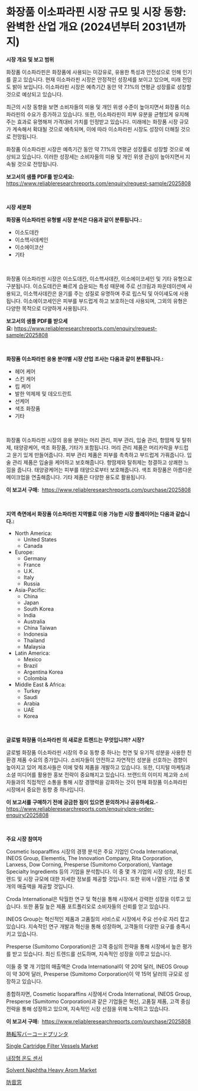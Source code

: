 <p><h1>화장품 이소파라핀 시장 규모 및 시장 동향: 완벽한 산업 개요 (2024년부터 2031년까지)</h1></p><p><strong>시장 개요 및 보고 범위</strong></p>
<p><p>화장품 이소파라핀은 화장품에 사용되는 미강유로, 유용한 특성과 안전성으로 인해 인기를 끌고 있습니다. 현재 이소파라핀 시장은 안정적인 성장세를 보이고 있으며, 미래 전망도 밝아 보입니다. 이소파라핀 시장은 예측기간 동안 약 7.1%의 연평균 성장률로 성장할 것으로 예상되고 있습니다.</p><p>최근의 시장 동향을 보면 소비자들의 미용 및 개인 위생 수준이 높아지면서 화장품 이소파라핀의 수요가 증가하고 있습니다. 또한, 이소파라핀이 피부 유분을 균형있게 유지해주는 효과로 유명해져 가격대비 가치를 인정받고 있습니다. 미래에는 화장품 시장 규모가 계속해서 확대될 것으로 예측되며, 이에 따라 이소파라핀 시장도 성장이 더해질 것으로 전망됩니다.</p><p>화장품 이소파라핀 시장은 예측기간 동안 약 7.1%의 연평균 성장률로 성장할 것으로 예상되고 있습니다. 이러한 성장세는 소비자들의 미용 및 개인 위생 관심이 높아지면서 지속될 것으로 전망됩니다.</p></p>
<p><strong>보고서의 샘플 PDF를 받으세요:</strong> <a href="https://www.reliableresearchreports.com/enquiry/request-sample/2025808">https://www.reliableresearchreports.com/enquiry/request-sample/2025808</a></p>
<p>&nbsp;</p>
<p><strong>시장 세분화</strong></p>
<p><strong>화장품 이소파라핀 유형별 시장 분석은 다음과 같이 분류됩니다.:</strong></p>
<p><ul><li>이소도데칸</li><li>이소헥사데케인</li><li>이소에이코산</li><li>기타</li></ul></p>
<p>&nbsp;</p>
<p><p>화장품 이소파라핀 시장은 이소도데칸, 이소헥사데칸, 이소에이코세인 및 기타 유형으로 구분됩니다. 이소도데칸은 빠르게 습윤되는 특성 때문에 주로 선크림과 파운데이션에 사용되고, 이소헥사데칸은 윤기를 주는 성질로 유명하며 주로 립스틱 및 아이섀도에 사용됩니다. 이소에이코세인은 피부를 부드럽게 하고 보호하는데 사용되며, 그외의 유형은 다양한 목적으로 다양하게 사용됩니다.</p></p>
<p><strong>보고서의 샘플 PDF를 받으세요:</strong>&nbsp;<a href="https://www.reliableresearchreports.com/enquiry/request-sample/2025808">https://www.reliableresearchreports.com/enquiry/request-sample/2025808</a></p>
<p>&nbsp;</p>
<p><strong> 화장품 이소파라핀 응용 분야별 시장 산업 조사는 다음과 같이 분류됩니다.:</strong></p>
<p><ul><li>헤어 케어</li><li>스킨 케어</li><li>립 케어</li><li>발한 억제제 및 데오드란트</li><li>선케어</li><li>색조 화장품</li><li>기타</li></ul></p>
<p>&nbsp;</p>
<p><p>화장품 이소파라핀 시장의 응용 분야는 머리 관리, 피부 관리, 입술 관리, 항땀제 및 탈취제, 태양광케어, 색조 화장품, 기타가 포함됩니다. 머리 관리 제품은 머리카락을 부드럽고 윤기 있게 만들어줍니다. 피부 관리 제품은 피부를 촉촉하고 부드럽게 가꿔줍니다. 입술 관리 제품은 입술을 케어하고 보호해줍니다. 항땀제와 탈취제는 청결하고 상쾌한 느낌을 줍니다. 태양광케어는 피부를 태양으로부터 보호해줍니다. 색조 화장품은 아름다운 메이크업을 연출해줍니다. 기타 제품은 다양한 용도로 활용됩니다.</p></p>
<p><strong>이 보고서 구매:</strong>&nbsp; <a href="https://www.reliableresearchreports.com/purchase/2025808">https://www.reliableresearchreports.com/purchase/2025808</a></p>
<p>&nbsp;</p>
<p><strong>지역 측면에서 화장품 이소파라핀 지역별로 이용 가능한 시장 플레이어는 다음과 같습니다.:</strong></p>
<p><ul>
    <li>
        North America:
        <ul>
            <li>United States</li>
            <li>Canada</li>
        </ul>
    </li>
    <li>
        Europe:
        <ul>
            <li>Germany</li>
            <li>France</li>
            <li>U.K.</li>
            <li>Italy</li>
            <li>Russia</li>
        </ul>
    </li>
    <li>
        Asia-Pacific:
        <ul>
            <li>China</li>
            <li>Japan</li>
            <li>South Korea</li>
            <li>India</li>
            <li>Australia</li>
            <li>China Taiwan</li>
            <li>Indonesia</li>
            <li>Thailand</li>
            <li>Malaysia</li>
        </ul>
    </li>
    <li>
        Latin America:
        <ul>
            <li>Mexico</li>
            <li>Brazil</li>
            <li>Argentina Korea</li>
            <li>Colombia</li>
        </ul>
    </li>
    <li>
        Middle East & Africa:
        <ul>
            <li>Turkey</li>
            <li>Saudi</li>
            <li>Arabia</li>
            <li>UAE</li>
            <li>Korea</li>
        </ul>
    </li>
    </ul></p>
<p>&nbsp;</p>
<p><strong>글로벌 화장품 이소파라핀 의 새로운 트렌드는 무엇입니까? 시장?</strong></p>
<p><p>글로벌 화장품 이소파라핀 시장의 주요 동향 중 하나는 천연 및 유기적 성분을 사용한 친환경 제품 수요의 증가입니다. 소비자들이 안전하고 자연적인 성분을 선호하는 경향이 높아지고 있어 제조사들은 이에 맞춰 제품을 개발하고 있습니다. 또한, 디지털 마케팅과 소셜 미디어를 활용한 홍보 전략이 중요해지고 있습니다. 브랜드의 이미지 제고와 소비자들과의 직접적인 소통을 통해 시장 경쟁력을 강화하는 것이 현재 화장품 이소파라핀 시장에서 중요한 동향 중 하나입니다.</p></p>
<p><strong>이 보고서를 구매하기 전에 궁금한 점이 있으면 문의하거나 공유하세요.</strong>- <a href="https://www.reliableresearchreports.com/enquiry/pre-order-enquiry/2025808">https://www.reliableresearchreports.com/enquiry/pre-order-enquiry/2025808</a></p>
<p>&nbsp;</p>
<p><strong>주요 시장 참여자</strong></p>
<p><p>Cosmetic Isoparaffins 시장의 경쟁 분석은 주요 기업인 Croda International, INEOS Group, Elementis, The Innovation Company, Rita Corporation, Lanxess, Dow Corning, Presperse (Sumitomo Corporation), Vantage Specialty Ingredients 등의 기업을 분석합니다. 이 중 몇 개 기업의 시장 성장, 최신 트렌드 및 시장 규모에 대한 자세한 정보를 제공할 것입니다. 또한 위에 나열된 기업 중 몇 개의 매출액을 제공할 것입니다.</p><p>Croda International은 탁월한 연구 및 혁신을 통해 시장에서 강력한 성장을 이루고 있습니다. 또한 품질 높은 제품 포트폴리오로 소비자들의 신뢰를 얻고 있습니다.</p><p>INEOS Group는 혁신적인 제품과 고품질의 서비스로 시장에서 주요 선수로 자리 잡고 있습니다. 지속적인 연구 개발과 혁신을 통해 성장하며, 고객들의 다양한 요구를 충족시키고 있습니다.</p><p>Presperse (Sumitomo Corporation)은 고객 중심의 전략을 통해 시장에서 높은 평가를 받고 있습니다. 최신 트렌드를 선도하며, 지속적인 성장을 이루고 있습니다.</p><p>이들 중 몇 개 기업의 매출액은 Croda International이 약 20억 달러, INEOS Group이 약 30억 달러, Presperse (Sumitomo Corporation)이 약 15억 달러의 규모로 성장하고 있습니다.</p><p>종합하자면, Cosmetic Isoparaffins 시장에서 Croda International, INEOS Group, Presperse (Sumitomo Corporation)과 같은 기업들은 혁신, 고품질 제품, 고객 중심 전략을 통해 성장하고 있으며, 지속적인 시장 선점을 위해 노력하고 있습니다.</p></p>
<p><strong>이 보고서 구매:</strong>&nbsp;&nbsp;<a href="https://www.reliableresearchreports.com/purchase/2025808">https://www.reliableresearchreports.com/purchase/2025808</a></p>
<p><p><a href="https://github.com/jkjreqjscoxx7/Market-Research-Report-List-1/blob/main/55878202459.md">熱転写バーコードプリンタ</a></p><p><a href="https://issuu.com/reportprime-2/docs/single-cartridge-filter-vessels-market-size-2030.p">Single Cartridge Filter Vessels Market</a></p><p><a href="https://github.com/nuekbpymrrz5/Market-Research-Report-List-1/blob/main/30788982031.md">내장형 온도 센서</a></p><p><a href="https://github.com/castoriffic/Market-Research-Report-List-3/blob/main/solvent-naphtha-heavy-arom-market.md">Solvent Naphtha Heavy Arom Market</a></p><p><a href="https://medium.com/@elmoray21/%E3%82%B5%E3%82%A6%E3%83%B3%E3%83%89%E3%83%97%E3%83%AB%E3%83%BC%E3%83%95%E3%82%A6%E3%82%A3%E3%83%B3%E3%83%89%E3%82%A6%E3%81%AE%E5%B8%82%E5%A0%B4%E8%AA%BF%E6%9F%BB%E3%83%AC%E3%83%9D%E3%83%BC%E3%83%88-%E3%81%9D%E3%81%AE%E6%AD%B4%E5%8F%B2%E3%81%A8%E4%BA%88%E6%B8%AC%E3%81%AF-2024%E5%B9%B4%E3%81%8B%E3%82%892031%E5%B9%B4%E3%81%BE%E3%81%A7%E3%82%92%E5%AF%BE%E8%B1%A1%E3%81%A8%E3%81%97%E3%81%A6%E3%81%84%E3%81%BE%E3%81%99-dae9c3659b8f">防音窓</a></p></p>
